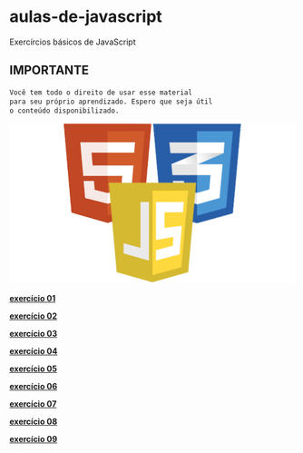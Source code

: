 # aulas-de-javascript
 Exercírcios básicos de JavaScript

 ## IMPORTANTE ##
    Você tem todo o direito de usar esse material 
    para seu próprio aprendizado. Espero que seja útil 
    o conteúdo disponibilizado. 

<img src="logo.png" alt="logo do javascript no formato png">

<a href="https://ronaldobento.github.io/aulas-de-javascript/exercicios/ex01/index.html" target="_blank" rel="external" title="exercício 01"><strong>exercício 01</strong></a>

<a href="https://ronaldobento.github.io/aulas-de-javascript/exercicios/ex02/index.html" target="_blank" rel="external" title="exercício 02"><strong>exercício 02</strong></a>

<a href="https://ronaldobento.github.io/aulas-de-javascript/exercicios/ex03/index.html" target="_blank" rel="external" title="exercício 03"><strong>exercício 03</strong></a>

<a href="https://ronaldobento.github.io/aulas-de-javascript/exercicios/ex04/index.html" target="_blank" rel="external" title="exercício 04"><strong>exercício 04</strong></a>

<a href="https://ronaldobento.github.io/aulas-de-javascript/exercicios/ex05/index.html" target="_blank" rel="external" title="exercício 05"><strong>exercício 05</strong></a>

<a href="https://ronaldobento.github.io/aulas-de-javascript/exercicios/ex06/index.html" target="_blank" rel="external" title="exercício 06"><strong>exercício 06</strong></a>

<a href="https://ronaldobento.github.io/aulas-de-javascript/exercicios/ex07/index.html" target="_blank" rel="external" title="exercício 07"><strong>exercício 07</strong></a>

<a href="https://ronaldobento.github.io/aulas-de-javascript/exercicios/ex08/index.html" target="_blank" rel="external" title="exercício 08"><strong>exercício 08</strong></a>

<a href="https://ronaldobento.github.io/aulas-de-javascript/exercicios/ex09/index.html" target="_blank" rel="external" title="exercício 09"><strong>exercício 09</strong></a>
